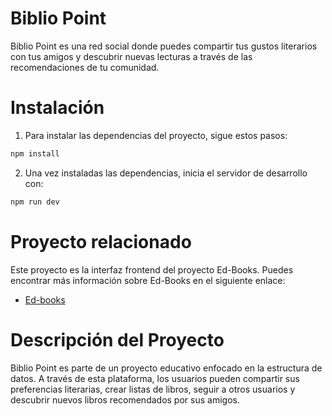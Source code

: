 # Biblio Point

Biblio Point es una red social donde puedes compartir tus gustos literarios con tus amigos y descubrir nuevas lecturas a través de las recomendaciones de tu comunidad.

# Instalación
1. Para instalar las dependencias del proyecto, sigue estos pasos:
```bash
npm install
```
2. Una vez instaladas las dependencias, inicia el servidor de desarrollo con:
```bash
npm run dev
```
# Proyecto relacionado
Este proyecto es la interfaz frontend del proyecto Ed-Books. Puedes encontrar más información sobre Ed-Books en el siguiente enlace:

- [Ed-books](https://github.com/deyvigo/ed-books)

# Descripción del Proyecto
Biblio Point es parte de un proyecto educativo enfocado en la estructura de datos. A través de esta plataforma, los usuarios pueden compartir sus preferencias literarias, crear listas de libros, seguir a otros usuarios y descubrir nuevos libros recomendados por sus amigos.
